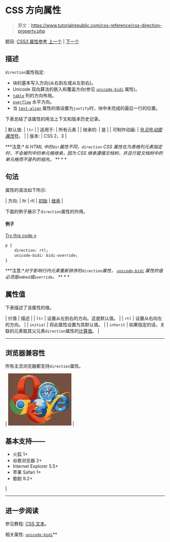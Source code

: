 # CSS 方向属性

> 原文：<https://www.tutorialrepublic.com/css-reference/css-direction-property.php>

题目: [CSS3 属性参考](css3-properties.php) [上一个](css-cursor-property.php) | [下一个](css-display-property.php)

## 描述

`direction`属性指定:

*   块的基本写入方向(从右到左或从左到右)。
*   Unicode 双向算法的嵌入和覆盖方向(参见 [`unicode-bidi`](css-unicode-bidi-property.php) 属性)。
*   [`table`](../html-tutorial/html-tables.php) 列的方向布局。
*   [`overflow`](css-overflow-property.php) 水平方向。
*   当 [`text-align`](css-text-align-property.php) 属性的值设置为`justify`时，块中未完成的最后一行的位置。

下表总结了该属性的用法上下文和版本历史记录。

| 默认值: | `ltr` |
| 适用于: | 所有元素 |
| 继承的: | 是 |
| 可制作动画: | [号*见*号*动图属性*号](css-animatable-properties.php)。 |
| 版本: | CSS 2，3 |

 ***注意:**与 HTML 中的`dir`属性不同，`direction` CSS 属性在为表格列元素指定时，不会被列中的单元格继承，因为 CSS 继承遵循文档树，并且行是文档树中的单元格而不是列的祖先。*  ** * *

## 句法

属性的语法如下所示:

| 方向: | ltr &#124; rtl &#124; [初始](../definitions.php#initial) &#124; [继承](../definitions.php#inherit) |

下面的例子展示了`direction`属性的作用。

#### 例子

[Try this code »](../codelab.php?topic=css&file=direction-property "Try this code using online Editor")

```
p {
    direction: rtl;
    unicode-bidi: bidi-override;
}
```

 ***注意:**对于影响行内元素重新排序的`direction`属性， [`unicode-bidi`](css-unicode-bidi-property.php) 属性的值必须是`embed`或`override`。*  ** * *

## 属性值

下表描述了该属性的值。

| 价值 | 描述 |
| `ltr` | 设置从左到右的方向。这是默认值。 |
| `rtl` | 设置从右向左的方向。 |
| `initial` | 将此属性设置为其默认值。 |
| `inherit` | 如果指定的话，关联的元素取其父元素`direction`属性的[计算值](../definitions.php#computed-value)。 |

* * *

## 浏览器兼容性

所有主流浏览器都支持`direction`属性。

| ![Browsers Icon](img/e9331123c77668c1832e541c2fca1002.png) | 

## 基本支持——

*   火狐 1+
*   谷歌浏览器 2+
*   Internet Explorer 5.5+
*   苹果 Safari 1+
*   歌剧 9.2+

 |

* * *

## 进一步阅读

参见教程: [CSS 文本](../css-tutorial/css-text.php)。

相关属性: [`unicode-bidi`](css-unicode-bidi-property.php)**